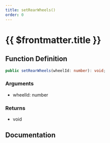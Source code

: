 ```yaml
---
title: setRearWheels()
order: 0
---
```


# {{ $frontmatter.title }}

<!--@include: ./setRearWheels_partial_header.md-->

## Function Definition

```ts
public setRearWheels(wheelId: number): void;
```

### Arguments

* wheelId: number

### Returns

* void

## Documentation

<!--@include: ./setRearWheels_partial_footer.md-->
